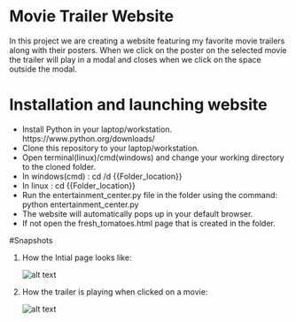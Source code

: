 # Movie Trailer Website
<p> In this project we are creating a website featuring my favorite movie trailers along with their posters.
When we click on the poster on the selected movie the trailer will play in a modal and closes when we click on the space outside the modal.
</p>

# Installation and launching website

<ul>
<li>Install Python in your laptop/workstation.
https://www.python.org/downloads/</li>
<li>Clone this repository to your laptop/workstation.</li>
<li>Open terminal(linux)/cmd(windows) and change your working directory to the cloned folder.</li>
<li>In windows(cmd) : cd /d {{Folder_location}}</li>
<li>In linux : cd {{Folder_location}}</li>
<li>Run the entertainment_center.py file in the folder using the command:
    python entertainment_center.py</li>
<li>The website will automatically pops up in your default browser.</li>
<li>If not open the fresh_tomatoes.html page that is created in the folder.</li>
</ul>

#Snapshots
1. How the Intial page looks like: 

    ![alt text](https://s3.amazonaws.com/movietrailer535/intial+page.PNG)
    
    
2. How the trailer is playing when clicked on  a movie:  

    ![alt text](https://s3.amazonaws.com/movietrailer535/trailer+playing.PNG)
